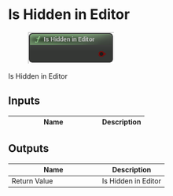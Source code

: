 # Is Hidden in Editor

<div align="left" data-full-width="false">

<figure><img src="Is_Hidden_in_Editor.png" alt=""><figcaption></figcaption></figure>

</div>

Is Hidden in Editor

## Inputs

<table>
<thead><tr><th width="170">Name</th><th>Description</th></tr></thead>
<tbody>
</tbody>
</table>

## Outputs

<table>
<thead><tr><th width="170">Name</th><th>Description</th></tr></thead>
<tbody>
<tr><td>Return Value</td><td>Is Hidden in Editor</td></tr>
</tbody>
</table>